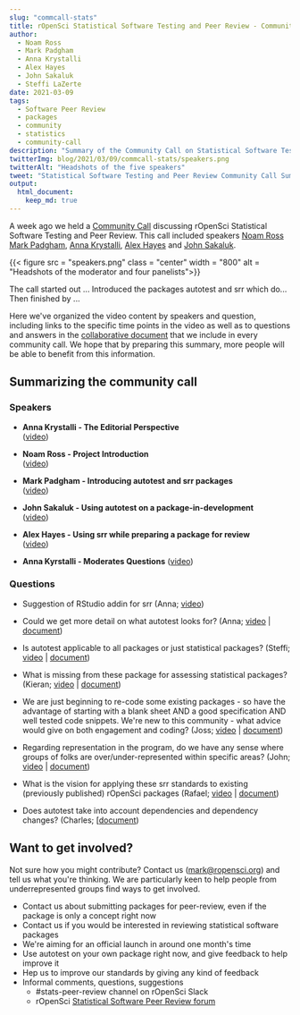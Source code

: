 ```yaml
---
slug: "commcall-stats"
title: rOpenSci Statistical Software Testing and Peer Review - Community Call Summary
author:
  - Noam Ross
  - Mark Padgham
  - Anna Krystalli
  - Alex Hayes
  - John Sakaluk
  - Steffi LaZerte
date: 2021-03-09
tags:
  - Software Peer Review
  - packages
  - community
  - statistics
  - community-call
description: "Summary of the Community Call on Statistical Software Testing and Peer Review"
twitterImg: blog/2021/03/09/commcall-stats/speakers.png
twitterAlt: "Headshots of the five speakers"
tweet: "Statistical Software Testing and Peer Review Community Call Summary by @noamross, @bikesrdata, @annakrystalli, @JohnSakaluk, @alexpghayes, & @steffilazerte!"
output: 
  html_document:
    keep_md: true
---
```


A week ago we held a [Community Call](/commcalls/2021-03-02/) discussing rOpenSci Statistical Software Testing and Peer Review. 
This call included speakers [Noam Ross](/author/noam-ross/) [Mark Padgham](/author/mark-padgham), [Anna Krystalli](/author/anna-krystalli), [Alex Hayes](/author/alex-hayes) and [John Sakaluk](/author/john-sakaluk). 

{{< figure src = "speakers.png" class = "center" width = "800" alt = "Headshots of the moderator and four panelists">}}

The call started out ...
Introduced the packages autotest and srr which do...
Then finished by ...

Here we've organized the video content by speakers and question, including links to the specific time points in the video as well as to questions and answers in the [collaborative document](https://docs.google.com/document/d/1o933nG1ZW2Qf8p7FdQxn8wOkk9qoBINL1fx3FlIFSJU/) that we include in every community call. 
We hope that by preparing this summary, more people will be able to benefit from this information.


## Summarizing the community call

### Speakers

- **Anna Krystalli - The Editorial Perspective**   
([video](https://vimeo.com/518761488#t=4m00s))

- **Noam Ross - Project Introduction**   
([video](https://vimeo.com/518761488#t=7m01s))

- **Mark Padgham - Introducing autotest and srr packages**   
([video](https://vimeo.com/518761488#t=12m31s))

- **John Sakaluk - Using autotest on a package-in-development**   
([video](https://vimeo.com/518761488#t=23m34s))

- **Alex Hayes - Using srr while preparing a package for review**   
([video](https://vimeo.com/518761488#t=31m23s))

- **Anna Kyrstalli - Moderates Questions**
([video](https://vimeo.com/518761488#t=38m47s))


### Questions

- Suggestion of RStudio addin for srr (Anna; [video](https://vimeo.com/518761488#t=38m47s))

- Could we get more detail on what autotest looks for? (Anna; [video](https://vimeo.com/518761488#t=39m45s) | [document](https://docs.google.com/document/d/1o933nG1ZW2Qf8p7FdQxn8wOkk9qoBINL1fx3FlIFSJU/edit#heading=h.a6118ggib1ok))

- Is autotest applicable to all packages or just statistical packages? (Steffi; [video](https://vimeo.com/518761488#t=43m11s) | [document](https://docs.google.com/document/d/1o933nG1ZW2Qf8p7FdQxn8wOkk9qoBINL1fx3FlIFSJU/edit#heading=h.no7p6kgi63l3))

- What is missing from these package for assessing statistical packages? (Kieran; [video](https://vimeo.com/518761488#t=44m43s) | [document](https://docs.google.com/document/d/1o933nG1ZW2Qf8p7FdQxn8wOkk9qoBINL1fx3FlIFSJU/edit#heading=h.jk4fef3ixoga))

- We are just beginning to re-code some existing packages - so have the advantage of starting with a blank sheet AND a good specification AND well tested code snippets. We're new to this community - what advice would give on both engagement and coding? (Joss; [video](https://vimeo.com/518761488#t=49m07s) | [document](https://docs.google.com/document/d/1o933nG1ZW2Qf8p7FdQxn8wOkk9qoBINL1fx3FlIFSJU/edit#heading=h.fvjzqwqcf88u))

- Regarding representation in the program, do we have any sense where groups of folks are over/under-represented within specific areas? (John; [video](https://vimeo.com/518761488#t=53m27s) | [document](https://docs.google.com/document/d/1o933nG1ZW2Qf8p7FdQxn8wOkk9qoBINL1fx3FlIFSJU/edit#heading=h.xnstfjt1cjg7))

- What is the vision for applying these srr standards to existing (previously published) rOpenSci packages (Rafael; [video](https://vimeo.com/518761488#t=55m40s) | [document](https://docs.google.com/document/d/1o933nG1ZW2Qf8p7FdQxn8wOkk9qoBINL1fx3FlIFSJU/edit#heading=h.78ydzxagwubi))

- Does autotest take into account dependencies and dependency changes? (Charles; [[document](https://docs.google.com/document/d/1o933nG1ZW2Qf8p7FdQxn8wOkk9qoBINL1fx3FlIFSJU/edit#heading=h.s52f459a2yp1))


## Want to get involved?

Not sure how you might contribute? Contact us (<mark@ropensci.org>) and tell us what you're thinking. 
We are particularly keen to help people from underrepresented groups find ways to get involved. 

- Contact us about submitting packages for peer-review, even if the package is only a concept right now
- Contact us if you would be interested in reviewing statistical software packages
- We're aiming for an official launch in around one month's time
- Use autotest on your own package right now, and give feedback to help improve it
- Hep us to improve our standards by giving any kind of feedback
- Informal comments, questions, suggestions 
    - #stats-peer-review channel on rOpenSci Slack 
    - rOpenSci [Statistical Software Peer Review forum](https://discuss.ropensci.org/c/statistical-software-peer-review/28)

